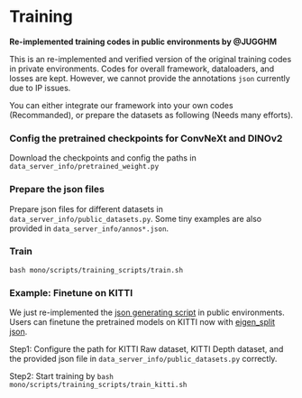 # Training

**Re-implemented training codes in public environments by @JUGGHM**   

This is an re-implemented and verified version of the original training codes in private environments. Codes for overall framework, dataloaders, and losses are kept.
However, we cannot provide the annotations ```json``` currently due to IP issues. 

You can either integrate our framework into your own codes (Recommanded), or prepare the datasets as following (Needs many efforts). 

### Config the pretrained checkpoints for ConvNeXt and DINOv2
Download the checkpoints and config the paths in ```data_server_info/pretrained_weight.py```

### Prepare the json files
Prepare json files for different datasets in ```data_server_info/public_datasets.py```. Some tiny examples are also provided in ```data_server_info/annos*.json```. 

### Train
```bash mono/scripts/training_scripts/train.sh```

### Example: Finetune on KITTI
We just re-implemented the [json generating script](./kitti_json_files/generate_json.py) in public environments. Users can finetune the pretrained models on KITTI now with [eigen_split json](./kitti_json_files/eigen_train.json).

Step1: Configure the path for KITTI Raw dataset, KITTI Depth dataset, and the provided json file in ```data_server_info/public_datasets.py``` correctly.

Step2: Start training by 
```bash mono/scripts/training_scripts/train_kitti.sh```

